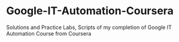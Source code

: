 # Google-IT-Automation-Coursera
Solutions and Practice Labs, Scripts of my completion of Google IT Automation Course from Coursera
